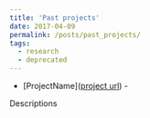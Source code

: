 ```yaml
---
title: 'Past projects'
date: 2017-04-09
permalink: /posts/past_projects/  
tags:
  - research
  - deprecated
---
```



+ [ProjectName]([project url](https://github.com/jwzheng96/jwzheng96.github.io)) - 

Descriptions